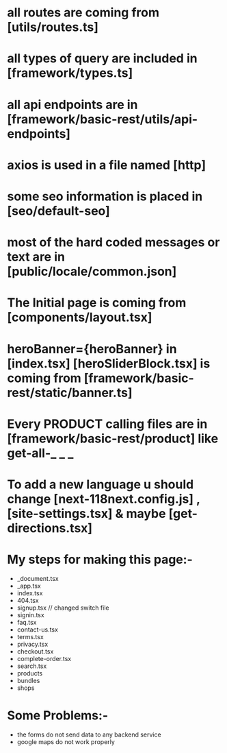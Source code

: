 # all routes are coming from [utils/routes.ts] 

# all types of query are included in [framework/types.ts]

# all api endpoints are in [framework/basic-rest/utils/api-endpoints]

# axios is used in a file named [http]

# some seo information is placed in [seo/default-seo]

# most of the hard coded messages or text are in [public/locale/common.json]

# The Initial page is coming from [components/layout.tsx]

# heroBanner={heroBanner} in [index.tsx] [heroSliderBlock.tsx] is coming from [framework/basic-rest/static/banner.ts]

# Every PRODUCT calling files are in [framework/basic-rest/product] like get-all-_ _ _

# To add a new language u should change [next-118next.config.js] , [site-settings.tsx] & maybe [get-directions.tsx]



# My steps for making this page:-

- _document.tsx
- _app.tsx
- index.tsx
- 404.tsx
- signup.tsx  // changed switch file
- signin.tsx
- faq.tsx
- contact-us.tsx
- terms.tsx
- privacy.tsx
- checkout.tsx
- complete-order.tsx
- search.tsx
- products
- bundles
- shops


# Some Problems:-
- the forms do not send data to any backend service 
- google maps do not work properly
